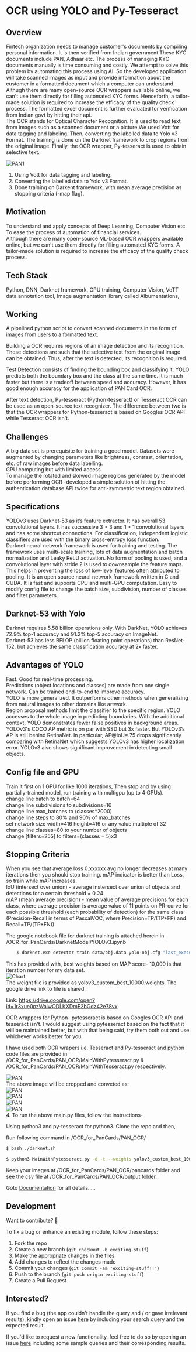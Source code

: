<h1>OCR using YOLO and Py-Tesseract</h1>  

<h2>Overview</h2> 

Fintech organization needs to manage customer's documents by compiling personal information. It is then verified from Indian government.These KYC documents include PAN, Adhaar etc. The process of managing KYC documents manually is time consuming and costly. We attempt to solve this problem by automating this process using AI. So the developed application will take scanned images as input and provide information about the customer in a formatted document which a computer can understand. Althugh there are many open-source OCR wrappers available online, we can't use them directly for filling automated KYC forms. Henceforth, a tailor-made solution is required to increase the efficacy of the quality check process. The formatted excel document is further evaluated for verification from Indian govt by hitting their api.   
The OCR stands for Optical Character Recognition. It is used to read text from images such as a scanned document or a picture.We used Vott for data tagging and labeling. Then, converting the labelled data to Yolo v3 Format. The training is done on the Darknet framework to crop regions from the original image. Finally, the OCR wrapper, Py-tesseract is used to obtain selective text. 


![PAN1](PAN_OCR/pancards/PAN-Card.jpg) 

1. Using Vott for data tagging and labeling.    
2. Converting the labelled data to Yolo v3 Format.    
3. Done training on Darkent framework, with mean average precision as stopping criteria (-map flag).   

<h2>Motivation</h2> 
 
To understand and apply concepts of Deep Learning, Computer Vision etc.  
To ease the process of automation of financial services.  
Although there are many open-source ML-based OCR wrappers available online, but we can't use them directly for filling automated KYC forms. A tailor-made solution is required to increase the efficacy of the quality check process.   

<h2>Tech Stack</h2> 
      
Python, DNN, Darknet framework, GPU training, Computer Vision, VoTT data annotation tool, Image augmentation library called Albumentations,  


<h2>Working</h2>   

A pipelined python script to convert scanned documents in the form of images from users to a formatted text.    

Building a OCR requires regions of an image detection and its recognition.  
These detections are such that the selective text from the original
image can be obtained. Thus, after the text is detected, its recognition
is required.      

Test Detection consists of finding the bounding box and classifying it.
YOLO predicts both the boundary box and the class at the same time.
It is much faster but there is a tradeoff between speed and accuracy.
However, it has good enough accuracy for the application of PAN Card
OCR.    

After text detection, Py-tesseract (Python-tesseract) or Tesseract OCR
can be used as an open-source text recognizer. The difference
between two is that the OCR wrappers for Python-tesseract is based
on Googles OCR API while Tesseract OCR isn't.

<h2>Challenges</h2> 
  
A big data set is prerequisite for training a good model. Datasets were augmented by changing parameters like brightness, contrast, orientation, etc. of raw images before data labelling.   
GPU computing but with limited access.  
To manage the rotated and skewed image regions generated by the model before performing OCR -developed a simple solution of hitting the authentication database API twice for anti-symmetric text region obtained.   


<h2>Specifications</h2> 

YOLOv3 uses Darknet-53 as it’s feature extractor. It has overall 53 convolutional layers. It has successive 3 × 3 and 1 × 1 convolutional layers and has some shortcut connections. For classification, independent logistic classifiers are used with the binary cross-entropy loss function.   
Darknet neural network framework is used for training and testing. The framework uses multi-scale training, lots of data augmentation and batch normalization and Leaky ReLU activation. No form of pooling is used, and a convolutional layer with stride 2 is used to downsample the feature maps. This helps in preventing the loss of low-level features often attributed to pooling. It is an open source neural network framework written in C and CUDA. It is fast and supports CPU and multi-GPU computation. Easy to modify config file to change the batch size, subdivision, number of classes and filter parameters.   

<h2>Darknet-53 with Yolo</h2> 
  
Darknet requires 5.58 billion operations only. With DarkNet, YOLO achieves 72.9% top-1 accuracy and 91.2% top-5 accuracy on ImageNet.  
Darknet-53 has less BFLOP (billion floating point operations) than ResNet-152, but achieves the same classification accuracy at 2x faster.    


<h2>Advantages of YOLO</h2> 

Fast. Good for real-time processing.  
Predictions (object locations and classes) are made from one single network. Can be trained end-to-end to improve accuracy.  
YOLO is more generalized. It outperforms other methods when generalizing from natural images to other domains like artwork.  
Region proposal methods limit the classifier to the specific region. YOLO accesses to the whole image in predicting boundaries. With the additional context, YOLO demonstrates fewer false positives in background areas.  
YOLOv3's COCO AP metric is on par with SSD but 3x faster. But YOLOv3’s AP is still behind RetinaNet. In particular, AP@IoU=.75 drops significantly comparing with RetinaNet which suggests YOLOv3 has higher localization error. YOLOv3 also shows significant improvement in detecting small objects.  

<h2>Config file and GPU</h2> 

Train it first on 1 GPU for like 1000 iterations, Then stop and by using partially-trained model, run training with multigpu (up to 4 GPUs).   
change line batch to batch=64  
change line subdivisions to subdivisions=16  
change line max_batches to (classes*2000)  
change line steps to 80% and 90% of max_batches  
set network size width=416 height=416 or any value multiple of 32  
change line classes=80 to your number of objects  
change [filters=255] to filters=(classes + 5)x3  

<h2>Stopping Criteria</h2> 

When you see that average loss 0.xxxxxx avg no longer decreases at many iterations then you should stop training. mAP indicator is better than Loss, so train while mAP increases.  
IoU (intersect over union) - average instersect over union of objects and detections for a certain threshold = 0.24  
mAP (mean average precision) - mean value of average precisions for each class, where average precision is average value of 11 points on PR-curve for each possible threshold (each probability of detection) for the same class (Precision-Recall in terms of PascalVOC, where Precision=TP/(TP+FP) and Recall=TP/(TP+FN))  


  
The google notebook file for darknet training is attached herein in /OCR_for_PanCards/DarknetModel/YOLOv3.ipynb

```bash
	$ darknet.exe detector train data/obj.data yolo-obj.cfg "last_executed" -map
```
This has provided with, best weights based on MAP score- 10,000 is that iteration number for my data set.    
![Chart](DarknetModel/data/chart_yolov3_custom.png)   
The weight file is provided as yolov3_custom_best_10000.weights. The google drive link to file is shared.    

Link: https://drive.google.com/open?id=1r3xue0pzWaiwODLKXDmE2bGdz42e78vx

OCR wrappers for Python- pytesseract is based on Googles OCR API and tesseract isn't. I would suggest using pytesseract based on the fact that it will be maintained better, but with that being said, try them both out and use whichever works better for you. 

I have used both OCR wrapers i.e. Tesseract and Py-tesseract and python code files are provided in /OCR_for_PanCards/PAN_OCR/MainWithPytesseract.py & /OCR_for_PanCards/PAN_OCR/MainWithTesseract.py respectively.    

![PAN](PAN_OCR/predictions.png)    
The above image will be cropped and conveted as:    
![PAN](PAN_OCR/croppedimage/r0.jpg)    
![PAN](PAN_OCR/croppedimage/r1.jpg)    
![PAN](PAN_OCR/croppedimage/r2.jpg)    
![PAN](PAN_OCR/croppedimage/r3.jpg)    
4. To run the above main.py files, follow the instructions-

Using python3 and py-tesseract for python3.
Clone the repo and then,

Run following command in /OCR_for_PanCards/PAN_OCR/
```bash
$ bash ./darknet.sh

$ python3 MainWithPytesseract.py -d -t --weights yolov3_custom_best_10000.weights
```

Keep your images at /OCR_for_PanCards/PAN_OCR/pancards folder and see the csv file at /OCR_for_PanCards/PAN_OCR/output folder.
 


Goto [Documentation](https://github.com/sourabh-suri/Pan-Card-OCR/blob/master/Report.pdf) for all details.....
  
## Development  
Want to contribute? **:pencil:**  
  
To fix a bug or enhance an existing module, follow these steps:  
  
1. Fork the repo
2. Create a new branch (`git checkout -b exciting-stuff`)
3. Make the appropriate changes in the files
4. Add changes to reflect the changes made
5. Commit your changes (`git commit -am 'exciting-stuff!!'`)
6. Push to the branch (`git push origin exciting-stuff`)
7. Create a Pull Request
  
  
## Interested?  
If you find a bug (the app couldn't handle the query and / or gave irrelevant results), kindly open an issue [here](https://github.com/sourabh-suri/Pan-Card-OCR/issues/new) by including your search query and the expected result.  
  
If you'd like to request a new functionality, feel free to do so by opening an issue [here](https://github.com/sourabh-suri/Pan-Card-OCR/issues/new) including some sample queries and their corresponding results.
  

